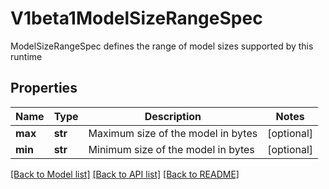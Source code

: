 # V1beta1ModelSizeRangeSpec

ModelSizeRangeSpec defines the range of model sizes supported by this runtime

## Properties

| Name    | Type    | Description                        | Notes      |
|---------|---------|------------------------------------|------------|
| **max** | **str** | Maximum size of the model in bytes | [optional] |
| **min** | **str** | Minimum size of the model in bytes | [optional] |

[[Back to Model list]](../README.md#documentation-for-models) [[Back to API list]](../README.md#documentation-for-api-endpoints) [[Back to README]](../README.md)
